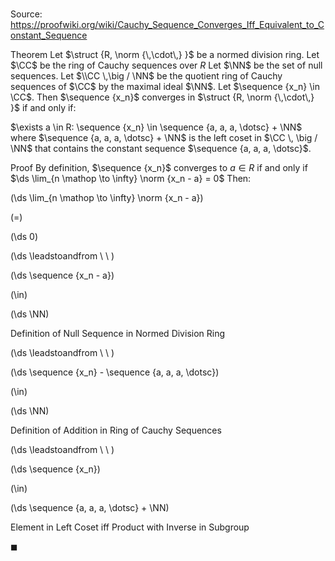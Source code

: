 # 

Source: https://proofwiki.org/wiki/Cauchy_Sequence_Converges_Iff_Equivalent_to_Constant_Sequence

Theorem
Let $\struct {R, \norm {\,\cdot\,} }$ be a normed division ring.
Let $\CC$ be the ring of Cauchy sequences over $R$
Let $\NN$ be the set of null sequences.
Let $\\CC \,\big / \NN$ be the quotient ring of Cauchy sequences of $\CC$ by the maximal ideal $\NN$.
Let $\sequence {x_n} \in \CC$.
Then $\sequence {x_n}$ converges in $\struct {R, \norm {\,\cdot\,} }$ if and only if:

$\exists a \in R: \sequence {x_n} \in \sequence {a, a, a, \dotsc} + \NN$
where $\sequence {a, a, a, \dotsc} + \NN$ is the left coset in $\CC \, \big / \NN$ that contains the constant sequence $\sequence {a, a, a, \dotsc}$.


Proof
By definition, $\sequence {x_n}$ converges to $a \in R$ if and only if $\ds \lim_{n \mathop \to \infty} \norm {x_n - a} = 0$
Then:














\(\ds \lim_{n \mathop \to \infty} \norm {x_n - a}\)

\(=\)







\(\ds 0\)














\(\ds \leadstoandfrom \ \ \)





\(\ds \sequence {x_n - a}\)

\(\in\)







\(\ds \NN\)





Definition of Null Sequence in Normed Division Ring








\(\ds \leadstoandfrom \ \ \)





\(\ds \sequence {x_n} - \sequence {a, a, a, \dotsc}\)

\(\in\)







\(\ds \NN\)





Definition of Addition in Ring of Cauchy Sequences








\(\ds \leadstoandfrom \ \ \)





\(\ds \sequence {x_n}\)

\(\in\)







\(\ds \sequence {a, a, a, \dotsc} + \NN\)





Element in Left Coset iff Product with Inverse in Subgroup



$\blacksquare$





